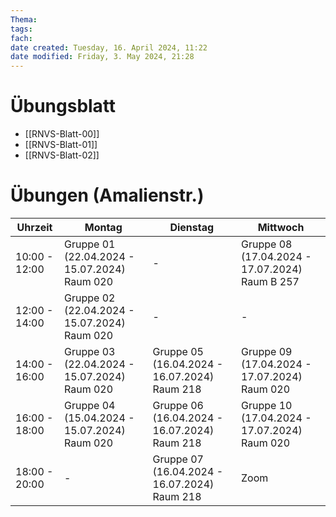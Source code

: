 ```yaml
---
Thema:
tags: 
fach: 
date created: Tuesday, 16. April 2024, 11:22
date modified: Friday, 3. May 2024, 21:28
---
```


# Übungsblatt

- [[RNVS-Blatt-00]]
- [[RNVS-Blatt-01]]
- [[RNVS-Blatt-02]]





# Übungen (Amalienstr.)

| Uhrzeit       | Montag                                       | Dienstag                                     | Mittwoch                                       |
| ------------- | -------------------------------------------- | -------------------------------------------- | ---------------------------------------------- |
| 10:00 - 12:00 | Gruppe 01 (22.04.2024 - 15.07.2024) Raum 020 | -                                            | Gruppe 08 (17.04.2024 - 17.07.2024) Raum B 257 |
| 12:00 - 14:00 | Gruppe 02 (22.04.2024 - 15.07.2024) Raum 020 | -                                            | -                                              |
| 14:00 - 16:00 | Gruppe 03 (22.04.2024 - 15.07.2024) Raum 020 | Gruppe 05 (16.04.2024 - 16.07.2024) Raum 218 | Gruppe 09 (17.04.2024 - 17.07.2024) Raum 020   |
| 16:00 - 18:00 | Gruppe 04 (15.04.2024 - 15.07.2024) Raum 020 | Gruppe 06 (16.04.2024 - 16.07.2024) Raum 218 | Gruppe 10 (17.04.2024 - 17.07.2024) Raum 020   |
| 18:00 - 20:00 | -                                            | Gruppe 07 (16.04.2024 - 16.07.2024) Raum 218 | Zoom                                           |
